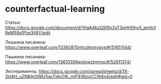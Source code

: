 # counterfactual-learning

Статьи: https://docs.google.com/document/d/1HaA4bzQSf8v2sT3pHH0hyX_emjh38eM59a1Pze3if4Y/edit

Лешкина писанина: https://www.overleaf.com/13392870nhcdmxtypyxt#/51651144/

Пашкина писанана: https://www.overleaf.com/13610356qxjjxwztmmxc#/52611374/

Эксперименты: https://docs.google.com/spreadsheets/d/1X-3tz6H_uZNBAO0MJ1jacTidvO9i_mIF936zoCCW4n4/edit#gid=0
